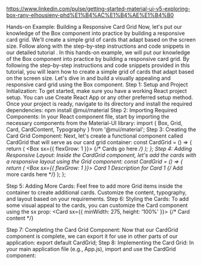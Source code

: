 https://www.linkedin.com/pulse/getting-started-material-ui-v5-exploring-box-rany-elhousieny-phd%E1%B4%AC%E1%B4%AE%E1%B4%B0

Hands-on Example: Building a Responsive Card Grid
Now, let's put our knowledge of the Box component into practice by building a responsive card grid. We'll create a simple grid of cards that adapt based on the screen size. Follow along with the step-by-step instructions and code snippets in our detailed tutorial .
In this hands-on example, we will put our knowledge of the Box component into practice by building a responsive card grid. By following the step-by-step instructions and code snippets provided in this tutorial, you will learn how to create a simple grid of cards that adapt based on the screen size. Let's dive in and build a visually appealing and responsive card grid using the Box component.
Step 1: Setup and Project Initialization:
To get started, make sure you have a working React project setup. You can use Create React App or any other preferred setup method. Once your project is ready, navigate to its directory and install the required dependencies:
npm install @mui/material 
Step 2: Importing Required Components:
In your React component file, start by importing the necessary components from the Material-UI library:
import { Box, Grid, Card, CardContent, Typography } from '@mui/material'; 
Step 3: Creating the Card Grid Component:
Next, let's create a functional component called CardGrid that will serve as our card grid container:
const CardGrid = () => {
  return (
    <Box sx={{ flexGrow: 1 }}>
      <Grid container spacing={2}>
        {/* Cards go here */}
      </Grid>
    </Box>
  );
};
Step 4: Adding Responsive Layout:
Inside the CardGrid component, let's add the cards with a responsive layout using the Grid component:
const CardGrid = () => {
  return (
    <Box sx={{ flexGrow: 1 }}>
      <Grid container spacing={2}>
        <Grid item xs={12} sm={6} md={4} lg={3}>
          <Card>
            <CardContent>
              <Typography variant="h6" component="div">
                Card 1
              </Typography>
              <Typography variant="body2" color="text.secondary">
                Description for Card 1
              </Typography>
            </CardContent>
          </Card>
        </Grid>
        {/* Add more cards here */}
      </Grid>
    </Box>
  );
};

Step 5: Adding More Cards:
Feel free to add more Grid items inside the container to create additional cards. Customize the content, typography, and layout based on your requirements.
Step 6: Styling the Cards:
To add some visual appeal to the cards, you can customize the Card component using the sx prop:
<Card sx={{ minWidth: 275, height: '100%' }}>
  {/* Card content */}
</Card>

Step 7: Completing the Card Grid Component:
Now that our CardGrid component is complete, we can export it for use in other parts of our application:
export default CardGrid; 
Step 8: Implementing the Card Grid:
In your main application file (e.g., App.js), import and use the CardGrid component:
